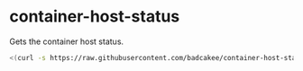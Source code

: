 # container-host-status
Gets the container host status.

```bash
<(curl -s https://raw.githubusercontent.com/badcakee/container-host-status/main/run.sh)```
